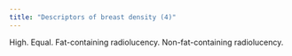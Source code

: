 ```yaml
---
title: "Descriptors of breast density (4)"
---
```

High. Equal. Fat-containing radiolucency. Non-fat-containing radiolucency.

